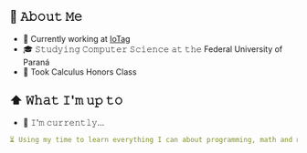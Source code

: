 ## :book: 𝙰𝚋𝚘𝚞𝚝 𝙼𝚎
- 💼 Currently working at <a href="https://iotag.com.br/">IoTag</a>
- 🎓 𝚂𝚝𝚞𝚍𝚢𝚒𝚗𝚐 𝙲𝚘𝚖𝚙𝚞𝚝𝚎𝚛 𝚂𝚌𝚒𝚎𝚗𝚌𝚎 𝚊𝚝 𝚝𝚑𝚎 Federal University of Paraná
- 🧠 Took Calculus Honors Class 
## ⬆ 𝚆𝚑𝚊𝚝 𝙸'𝚖 𝚞𝚙 𝚝𝚘
- 🔨 𝙸'𝚖 𝚌𝚞𝚛𝚛𝚎𝚗𝚝𝚕𝚢...
```yaml
⏳ Using my time to learn everything I can about programming, math and music ⏳
```
